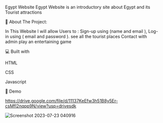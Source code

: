 Egypt Website
Egypt Website is an introductory site about Egypt and its Tourist attractions

🧐 About The Project:

In This Website I will allow Users to :
Sign-up using (name and email ),
Log-in using ( email and password ).
see all the tourist places
Contact with admin
play an entertaining game

💻 Built with

HTML

CSS

Javascript

🚀 Demo

https://drive.google.com/file/d/11137KeEfw3h51B8y5Er-csMfl2nqpp9N/view?usp=drivesdk

![Screenshot 2023-07-23 040916](https://github.com/DinaElbeny/Egypt/assets/73561115/b5161608-ba92-4572-99b6-5e77e9fc72b1)
